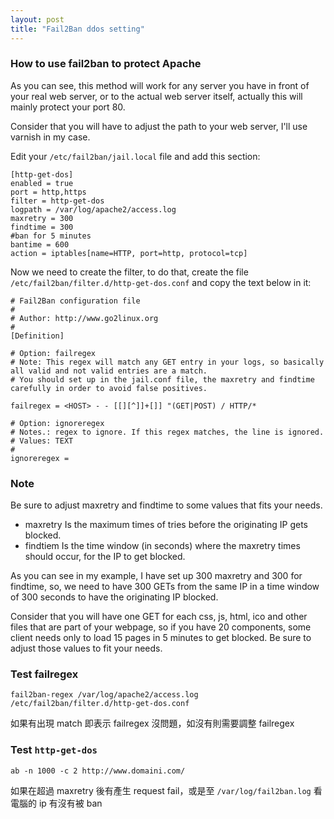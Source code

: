 ```yaml
---
layout: post
title: "Fail2Ban ddos setting"
---
```


### How to use fail2ban to protect Apache

As you can see, this method will work for any server you have in front of your real web server, or to the actual web server itself, actually this will mainly protect your port 80.

Consider that you will have to adjust the path to your web server, I'll use varnish in my case.

Edit your `/etc/fail2ban/jail.local` file and add this section:

```
[http-get-dos]
enabled = true
port = http,https
filter = http-get-dos
logpath = /var/log/apache2/access.log
maxretry = 300
findtime = 300
#ban for 5 minutes
bantime = 600
action = iptables[name=HTTP, port=http, protocol=tcp]
```

Now we need to create the filter, to do that, create the file `/etc/fail2ban/filter.d/http-get-dos.conf` and copy the text below in it:

```
# Fail2Ban configuration file
#
# Author: http://www.go2linux.org
#
[Definition]

# Option: failregex
# Note: This regex will match any GET entry in your logs, so basically all valid and not valid entries are a match.
# You should set up in the jail.conf file, the maxretry and findtime carefully in order to avoid false positives.

failregex = <HOST> - - [[][^]]+[]] "(GET|POST) / HTTP/*

# Option: ignoreregex
# Notes.: regex to ignore. If this regex matches, the line is ignored.
# Values: TEXT
#
ignoreregex =
```

### Note

Be sure to adjust maxretry and findtime to some values that fits your needs.

- maxretry Is the maximum times of tries before the originating IP gets blocked.
- findtiem Is the time window (in seconds) where the maxretry times should occur, for the IP to get blocked.

As you can see in my example, I have set up 300 maxretry and 300 for findtime, so, we need to have 300 GETs from the same IP in a time window of 300 seconds to have the originating IP blocked.

Consider that you will have one GET for each css, js, html, ico and other files that are part of your webpage, so if you have 20 components, some client needs only to load 15 pages in 5 minutes to get blocked. Be sure to adjust those values to fit your needs.

### Test failregex

```
fail2ban-regex /var/log/apache2/access.log /etc/fail2ban/filter.d/http-get-dos.conf
```

如果有出現 match 即表示 failregex 沒問題，如沒有則需要調整 failregex

### Test `http-get-dos`

```
ab -n 1000 -c 2 http://www.domaini.com/
```

如果在超過 maxretry 後有產生 request fail，或是至 `/var/log/fail2ban.log` 看電腦的 ip 有沒有被 ban
